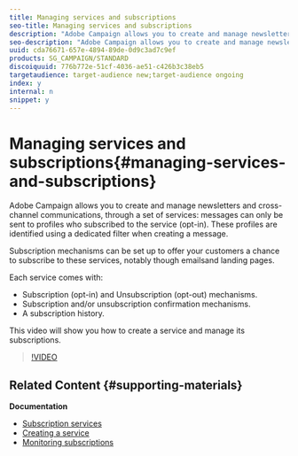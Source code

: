 ```yaml
---
title: Managing services and subscriptions
seo-title: Managing services and subscriptions
description: "Adobe Campaign allows you to create and manage newsletters and cross-channel communications, through a set of services: messages can only be sent to profiles who subscribed to the service (opt-in). These profiles are identified using a dedicated filter when creating a message.  Subscription mechanisms can be set up to offer your customers a chance to subscribe to these services, notably though emails and landing pages.  Each service comes with:  Subscription (opt-in) and Unsubscription (opt-out) mechanisms.  Subscription and/or unsubscription confirmation mechanisms.  A subscription history. "
seo-description: "Adobe Campaign allows you to create and manage newsletters and cross-channel communications, through a set of services: messages can only be sent to profiles who subscribed to the service (opt-in). These profiles are identified using a dedicated filter when creating a message.  Subscription mechanisms can be set up to offer your customers a chance to subscribe to these services, notably though emails and landing pages.  Each service comes with:  Subscription (opt-in) and Unsubscription (opt-out) mechanisms.  Subscription and/or unsubscription confirmation mechanisms.  A subscription history. "
uuid: cda76671-657e-4894-89de-0d9c3ad7c9ef
products: SG_CAMPAIGN/STANDARD
discoiquuid: 776b772e-51cf-4036-ae51-c426b3c38eb5
targetaudience: target-audience new;target-audience ongoing
index: y
internal: n
snippet: y
---
```


# Managing services and subscriptions{#managing-services-and-subscriptions}

Adobe Campaign allows you to create and manage newsletters and cross-channel communications, through a set of services: messages can only be sent to profiles who subscribed to the service (opt-in). These profiles are identified using a dedicated filter when creating a message.

Subscription mechanisms can be set up to offer your customers a chance to subscribe to these services, notably though emailsand landing pages.

Each service comes with:

* Subscription (opt-in) and Unsubscription (opt-out) mechanisms.
* Subscription and/or unsubscription confirmation mechanisms.
* A subscription history.

This video will show you how to create a service and manage its subscriptions.

>[!VIDEO](https://video.tv.adobe.com/v/24673?quality=12)

## Related Content {#supporting-materials}

**Documentation**

* [Subscription services](https://helpx.adobe.com/campaign/standard/automating/using/subscription-services.html)
* [Creating a service](https://helpx.adobe.com/campaign/standard/audiences/using/creating-a-service.html)
* [Monitoring subscriptions](https://helpx.adobe.com/campaign/standard/audiences/using/monitoring-subscriptions.html)

